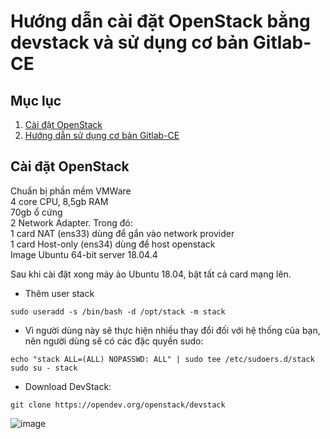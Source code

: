 # Hướng dẫn cài đặt OpenStack bằng devstack và sử dụng cơ bản Gitlab-CE

## Mục lục


1. [Cài đặt OpenStack](#setup)
1. [Hướng dẫn sử dụng cơ bản Gitlab-CE](#basic-usage)

## Cài đặt OpenStack <a name="setup"></a>

Chuẩn bị phần mềm VMWare
<br/>
4 core CPU, 8,5gb RAM
<br/>
70gb ổ cứng
<br/>
2 Network Adapter. Trong đó:
<br/>
1 card NAT (ens33) dùng để gắn vào network provider
<br/>
1 card Host-only (ens34) dùng để host openstack
<br/>
Image Ubuntu 64-bit server 18.04.4
<br/>

Sau khi cài đặt xong máy ảo Ubuntu 18.04, bật tất cả card mạng lên.


- Thêm user stack 
```
sudo useradd -s /bin/bash -d /opt/stack -m stack
```
- Vì người dùng này sẽ thực hiện nhiều thay đổi đối với hệ thống của bạn, nên người dùng sẽ có các đặc quyền sudo:
```
echo "stack ALL=(ALL) NOPASSWD: ALL" | sudo tee /etc/sudoers.d/stack
sudo su - stack
```
- Download DevStack:
```
git clone https://opendev.org/openstack/devstack
```
![image](https://user-images.githubusercontent.com/41882267/90045688-969c1400-dcf9-11ea-837c-5c1221174686.png)
